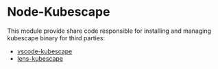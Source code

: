 # Node-Kubescape

This module provide share code responsible for installing and managing
kubescape binary for third parties:

- [vscode-kubescape](https://github.com/armosec/vscode-kubescape)
- [lens-kubescape](https://github.com/armosec/lens-kubescape)